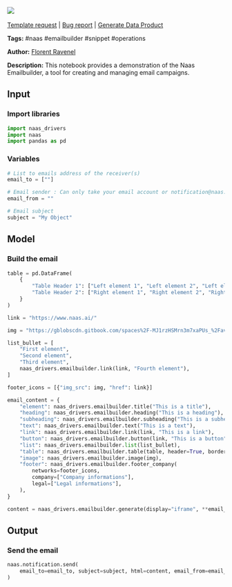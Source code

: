 <a href="https://app.naas.ai/user-redirect/naas/downloader?url=https://raw.githubusercontent.com/jupyter-naas/awesome-notebooks/master/Naas/Naas_Emailbuilder_demo.ipynb" target="_parent"><img src="https://naasai-public.s3.eu-west-3.amazonaws.com/open_in_naas.svg"/></a><br><br><a href="https://github.com/jupyter-naas/awesome-notebooks/issues/new?assignees=&labels=&template=template-request.md&title=Tool+-+Action+of+the+notebook+">Template request</a> | <a href="https://github.com/jupyter-naas/awesome-notebooks/issues/new?assignees=&labels=bug&template=bug_report.md&title=Naas+-+Emailbuilder+demo:+Error+short+description">Bug report</a> | <a href="https://app.naas.ai/user-redirect/naas/downloader?url=https://raw.githubusercontent.com/jupyter-naas/awesome-notebooks/master/Naas/Naas_Start_data_product.ipynb" target="_parent">Generate Data Product</a>

**Tags:** #naas #emailbuilder #snippet #operations

**Author:** [Florent Ravenel](https://www.linkedin.com/in/ACoAABCNSioBW3YZHc2lBHVG0E_TXYWitQkmwog/)

**Description:** This notebook provides a demonstration of the Naas Emailbuilder, a tool for creating and managing email campaigns.

## Input

### Import libraries


```python
import naas_drivers
import naas
import pandas as pd
```

### Variables


```python
# List to emails address of the receiver(s)
email_to = [""]

# Email sender : Can only take your email account or notification@naas.ai
email_from = ""

# Email subject
subject = "My Object"
```

## Model

### Build the email


```python
table = pd.DataFrame(
    {
        "Table Header 1": ["Left element 1", "Left element 2", "Left element 3"],
        "Table Header 2": ["Right element 1", "Right element 2", "Right element 3"],
    }
)

link = "https://www.naas.ai/"

img = "https://gblobscdn.gitbook.com/spaces%2F-MJ1rzHSMrn3m7xaPUs_%2Favatar-1602072063433.png?alt=media"

list_bullet = [
    "First element",
    "Second element",
    "Third element",
    naas_drivers.emailbuilder.link(link, "Fourth element"),
]

footer_icons = [{"img_src": img, "href": link}]

email_content = {
    "element": naas_drivers.emailbuilder.title("This is a title"),
    "heading": naas_drivers.emailbuilder.heading("This is a heading"),
    "subheading": naas_drivers.emailbuilder.subheading("This is a subheading"),
    "text": naas_drivers.emailbuilder.text("This is a text"),
    "link": naas_drivers.emailbuilder.link(link, "This is a link"),
    "button": naas_drivers.emailbuilder.button(link, "This is a button"),
    "list": naas_drivers.emailbuilder.list(list_bullet),
    "table": naas_drivers.emailbuilder.table(table, header=True, border=True),
    "image": naas_drivers.emailbuilder.image(img),
    "footer": naas_drivers.emailbuilder.footer_company(
        networks=footer_icons,
        company=["Company informations"],
        legal=["Legal informations"],
    ),
}
```


```python
content = naas_drivers.emailbuilder.generate(display="iframe", **email_content)
```

## Output

### Send the email


```python
naas.notification.send(
    email_to=email_to, subject=subject, html=content, email_from=email_from
)
```

